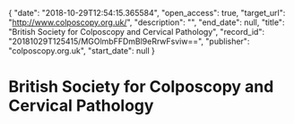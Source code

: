 {
  "date": "2018-10-29T12:54:15.365584", 
  "open_access": true, 
  "target_url": "http://www.colposcopy.org.uk/", 
  "description": "", 
  "end_date": null, 
  "title": "British Society for Colposcopy and Cervical Pathology", 
  "record_id": "20181029T125415/MGOlmbFFDmBl9eRrwFsviw==", 
  "publisher": "colposcopy.org.uk", 
  "start_date": null
}

# British Society for Colposcopy and Cervical Pathology

